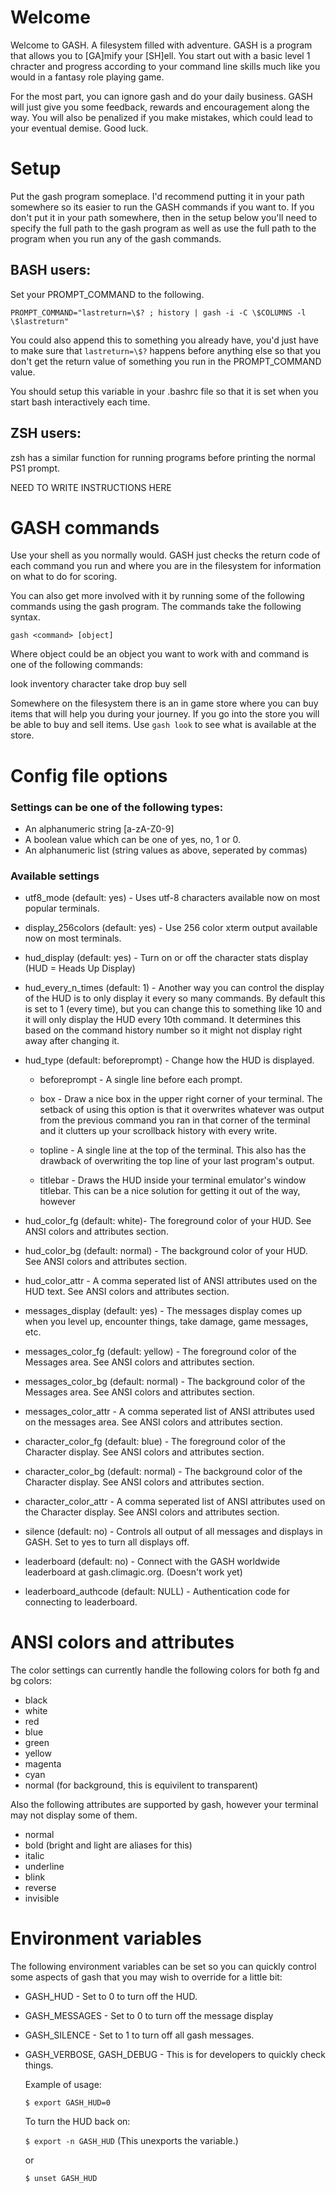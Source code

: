 
Welcome
=======

Welcome to GASH. A filesystem filled with adventure.  GASH is a program that
allows you to [GA]mify your [SH]ell. You start out with a basic level 1 chracter
and progress according to your command line skills much like you would
in a fantasy role playing game.

For the most part, you can ignore gash and do your daily business. GASH will
just give you some feedback, rewards and encouragement along the way. You will
also be penalized if you make mistakes, which could lead to your eventual
demise.  Good luck.

Setup
=====

Put the gash program someplace.  I'd recommend putting it in your path
somewhere so its easier to run the GASH commands if you want to. If you don't
put it in your path somewhere, then in the setup below you'll need to specify
the full path to the gash program as well as use the full path to the program
when you run any of the gash commands.


BASH users:
-----------

  Set your PROMPT_COMMAND to the following.

  `PROMPT_COMMAND="lastreturn=\$? ; history | gash -i -C \$COLUMNS -l \$lastreturn"`

  You could also append this to something you already have, you'd just have to
  make sure that `lastreturn=\$?` happens before anything else so that you don't
  get the return value of something you run in the PROMPT_COMMAND value.

  You should setup this variable in your .bashrc file so that it is set when
  you start bash interactively each time.

ZSH users:
----------

  zsh has a similar function for running programs before printing the normal
PS1 prompt.

   NEED TO WRITE INSTRUCTIONS HERE

GASH commands
=============

Use your shell as you normally would. GASH just checks the return code
of each command you run and where you are in the filesystem for information
on what to do for scoring.

You can also get more involved with it by running some of the following commands
using the gash program. The commands take the following syntax.

  `gash <command> [object]`

  Where object could be an object you want to work with and command is one of
the following commands:

   look
   inventory
   character
   take
   drop
   buy
   sell

 Somewhere on the filesystem there is an in game store where you can buy
items that will help you during your journey. If you go into the store
you will be able to buy and sell items. Use `gash look` to see what
is available at the store.

Config file options
===================

### Settings can be one of the following types:
 * An alphanumeric string [a-zA-Z0-9]
 * A boolean value which can be one of yes, no, 1 or 0.
 * An alphanumeric list (string values as above, seperated by commas)

### Available settings

* utf8_mode (default: yes) - Uses utf-8 characters available now on most popular terminals.

* display_256colors (default: yes) - Use 256 color xterm output available now on most terminals.

* hud_display (default: yes) - Turn on or off the character stats display (HUD = Heads Up Display)

* hud_every_n_times (default: 1) - Another way you can control the display
           of the HUD is to only display it every so many commands. By
           default this is set to 1 (every time), but you can change this
           to something like 10 and it will only display the HUD every
           10th command. It determines this based on the command history
           number so it might not display right away after changing it.

* hud_type (default: beforeprompt) - Change how the HUD is displayed.

    * beforeprompt - A single line before each prompt.

    * box - Draw a nice box in the upper right corner of your terminal.
          The setback of using this option is that it overwrites whatever
          was output from the previous command you ran in that corner
          of the terminal and it clutters up your scrollback history with
          every write.

    * topline - A single line at the top of the terminal. This also
              has the drawback of overwriting the top line of your last 
              program's output.

    * titlebar - Draws the HUD inside your terminal emulator's window titlebar.
               This can be a nice solution for getting it out of the way, however

* hud_color_fg (default: white)- The foreground color of your HUD. See ANSI colors and attributes section.
* hud_color_bg (default: normal) - The background color of your HUD. See ANSI colors and attributes section.
* hud_color_attr - A comma seperated list of ANSI attributes used on the HUD text. See ANSI colors and attributes section.

* messages_display (default: yes) - The messages display comes up when you level up, encounter things, take damage, game messages, etc.
* messages_color_fg (default: yellow) - The foreground color of the Messages area. See ANSI colors and attributes section.
* messages_color_bg (default: normal) - The background color of the Messages area. See ANSI colors and attributes section.
* messages_color_attr - A comma seperated list of ANSI attributes used on the messages area. See ANSI colors and attributes section.

* character_color_fg (default: blue) - The foreground color of the Character display. See ANSI colors and attributes section.
* character_color_bg (default: normal) - The background color of the Character display. See ANSI colors and attributes section.
* character_color_attr - A comma seperated list of ANSI attributes used on the Character display. See ANSI colors and attributes section.

* silence (default: no) - Controls all output of all messages and displays in GASH. Set to yes to turn all displays off.

* leaderboard (default: no) - Connect with the GASH worldwide leaderboard at gash.climagic.org. (Doesn't work yet)
* leaderboard_authcode (default: NULL) - Authentication code for connecting to leaderboard.


ANSI colors and attributes
==========================

The color settings can currently handle the following colors
for both fg and bg colors:

* black
* white
* red
* blue
* green
* yellow
* magenta
* cyan
* normal (for background, this is equivilent to transparent)

Also the following attributes are supported by gash, however your
terminal may not display some of them.

* normal
* bold  (bright and light are aliases for this)
* italic
* underline
* blink
* reverse
* invisible 


Environment variables
=====================

The following environment variables can be set so you can quickly control some
aspects of gash that you may wish to override for a little bit:

* GASH_HUD - Set to 0 to turn off the HUD. 
* GASH_MESSAGES - Set to 0 to turn off the message display
* GASH_SILENCE - Set to 1 to turn off all gash messages.
* GASH_VERBOSE, GASH_DEBUG - This is for developers to quickly check things.

  Example of usage:

    `$ export GASH_HUD=0`

  To turn the HUD back on:

    `$ export -n GASH_HUD`  (This unexports the variable.)

    or 

    `$ unset GASH_HUD`


